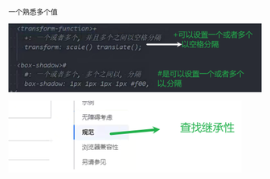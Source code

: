 一个熟悉多个值

![image-20240325212444182](img/image-20240325212444182.png)

![image-20240325213212066](img/image-20240325213212066.png)
